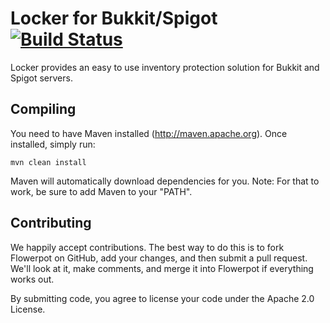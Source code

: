 Locker for Bukkit/Spigot [![Build Status](http://assets.evil-co.com/build/BLCK-MASTER.png)](http://www.evil-co.com/ci/browse/BLCK-MASTER)
===============
Locker provides an easy to use inventory protection solution for Bukkit and Spigot servers.

Compiling
---------

You need to have Maven installed (http://maven.apache.org). Once installed,
simply run:

	mvn clean install

Maven will automatically download dependencies for you. Note: For that to work,
be sure to add Maven to your "PATH".

Contributing
------------

We happily accept contributions. The best way to do this is to fork Flowerpot
on GitHub, add your changes, and then submit a pull request. We'll look at it,
make comments, and merge it into Flowerpot if everything works out.

By submitting code, you agree to license your code under the Apache 2.0 License.